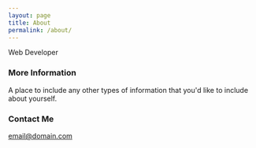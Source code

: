 ```yaml
---
layout: page
title: About
permalink: /about/
---
```


Web Developer

### More Information

A place to include any other types of information that you'd like to include about yourself.

### Contact Me

[email@domain.com](mailto:email@domain.com)
